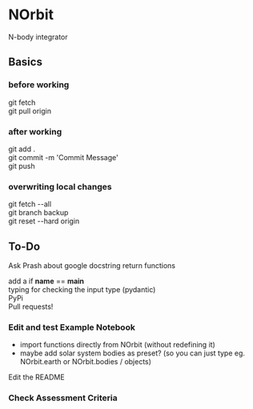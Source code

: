 # NOrbit
N-body integrator

## Basics
### before working
git fetch\
git pull origin
### after working
git add . \
git commit -m 'Commit Message' \
git push
### overwriting local changes
git fetch --all \
git branch backup \
git reset --hard origin

## To-Do
Ask Prash about google docstring return functions 

add a if __name__ == __main__ \
typing for checking the input type (pydantic) \
PyPi \
Pull requests! 

### Edit and test Example Notebook 
 - import functions directly from NOrbit (without redefining it)
 - maybe add solar system bodies as preset? (so you can just type eg. NOrbit.earth or NOrbit.bodies / objects)

Edit the README 
### Check Assessment Criteria
